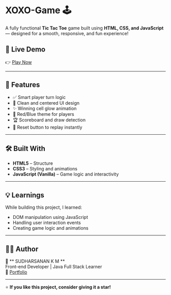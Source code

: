 # XOXO-Game 🕹

A fully functional **Tic Tac Toe** game built using **HTML, CSS, and JavaScript** — designed for a smooth, responsive, and fun experience!

## 🚀 Live Demo  
👉 [Play Now](https://sudharsanan-xoxo.netlify.app)

---

## 🧠 Features
- ✅ Smart player turn logic  
- 🎨 Clean and centered UI design  
- ✨ Winning cell glow animation  
- 🔴 Red/Blue theme for players  
- 🏆 Scoreboard and draw detection  
- 🔁 Reset button to replay instantly  

---

## 🛠️ Built With
- **HTML5** – Structure  
- **CSS3** – Styling and animations  
- **JavaScript (Vanilla)** – Game logic and interactivity  

---

## 💡 Learnings
While building this project, I learned:  
- DOM manipulation using JavaScript  
- Handling user interaction events  
- Creating game logic and animations  

---

## 🧑‍💻 Author
👋 ** SUDHARSANAN K M **  
Front-end Developer | Java Full Stack Learner  
🔗 [Portfolio](https://sudharsanan-xoxo.netlify.app)  

---

⭐ **If you like this project, consider giving it a star!**
